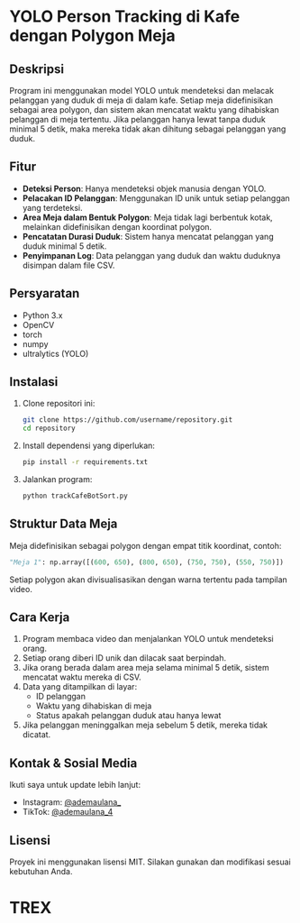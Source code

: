 # YOLO Person Tracking di Kafe dengan Polygon Meja

## Deskripsi
Program ini menggunakan model YOLO untuk mendeteksi dan melacak pelanggan yang duduk di meja di dalam kafe. Setiap meja didefinisikan sebagai area polygon, dan sistem akan mencatat waktu yang dihabiskan pelanggan di meja tertentu. Jika pelanggan hanya lewat tanpa duduk minimal 5 detik, maka mereka tidak akan dihitung sebagai pelanggan yang duduk.

## Fitur
- **Deteksi Person**: Hanya mendeteksi objek manusia dengan YOLO.
- **Pelacakan ID Pelanggan**: Menggunakan ID unik untuk setiap pelanggan yang terdeteksi.
- **Area Meja dalam Bentuk Polygon**: Meja tidak lagi berbentuk kotak, melainkan didefinisikan dengan koordinat polygon.
- **Pencatatan Durasi Duduk**: Sistem hanya mencatat pelanggan yang duduk minimal 5 detik.
- **Penyimpanan Log**: Data pelanggan yang duduk dan waktu duduknya disimpan dalam file CSV.

## Persyaratan
- Python 3.x
- OpenCV
- torch
- numpy
- ultralytics (YOLO)

## Instalasi
1. Clone repositori ini:
   ```bash
   git clone https://github.com/username/repository.git
   cd repository
   ```
2. Install dependensi yang diperlukan:
   ```bash
   pip install -r requirements.txt
   ```
3. Jalankan program:
   ```bash
   python trackCafeBotSort.py
   ```

## Struktur Data Meja
Meja didefinisikan sebagai polygon dengan empat titik koordinat, contoh:
```python
"Meja 1": np.array([(600, 650), (800, 650), (750, 750), (550, 750)])
```
Setiap polygon akan divisualisasikan dengan warna tertentu pada tampilan video.

## Cara Kerja
1. Program membaca video dan menjalankan YOLO untuk mendeteksi orang.
2. Setiap orang diberi ID unik dan dilacak saat berpindah.
3. Jika orang berada dalam area meja selama minimal 5 detik, sistem mencatat waktu mereka di CSV.
4. Data yang ditampilkan di layar:
   - ID pelanggan
   - Waktu yang dihabiskan di meja
   - Status apakah pelanggan duduk atau hanya lewat
5. Jika pelanggan meninggalkan meja sebelum 5 detik, mereka tidak dicatat.

## Kontak & Sosial Media
Ikuti saya untuk update lebih lanjut:
- Instagram: [@ademaulana_](https://www.instagram.com/ademaulana_/)
- TikTok: [@ademaulana_4](https://www.tiktok.com/@ademaulana_4)

## Lisensi
Proyek ini menggunakan lisensi MIT. Silakan gunakan dan modifikasi sesuai kebutuhan Anda.


# TREX

